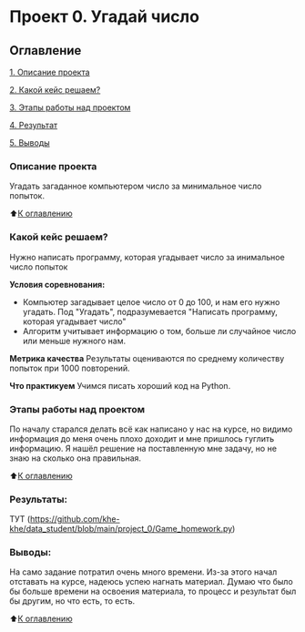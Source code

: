 # Проект 0. Угадай число

## Оглавление
[1. Описание проекта](https://github.com/khe-khe/data_student/blob/main/project_0/README.md#%D0%BE%D0%BF%D0%B8%D1%81%D0%B0%D0%BD%D0%B8%D0%B5-%D0%BF%D1%80%D0%BE%D0%B5%D0%BA%D1%82%D0%B0)

[2. Какой кейс решаем?](https://github.com/khe-khe/data_student/blob/main/project_0/README.md#%D0%BA%D0%B0%D0%BA%D0%BE%D0%B9-%D0%BA%D0%B5%D0%B9%D1%81-%D1%80%D0%B5%D1%88%D0%B0%D0%B5%D0%BC)

<!--[3. Краткая информация о данных](https://github.com/khe-khe/data_student/blob/main/project_0/README.md#%D0%BA%D1%80%D0%B0%D1%82%D0%BA%D0%B0%D1%8F-%D0%B8%D0%BD%D1%84%D0%BE%D1%80%D0%BC%D0%B0%D1%86%D0%B8%D1%8F-%D0%BE-%D0%B4%D0%B0%D0%BD%D0%BD%D1%8B%D1%85-->

[3. Этапы работы над проектом](https://github.com/khe-khe/data_student/blob/main/project_0/README.md#%D1%8D%D1%82%D0%B0%D0%BF%D1%8B-%D1%80%D0%B0%D0%B1%D0%BE%D1%82%D1%8B-%D0%BD%D0%B0%D0%B4-%D0%BF%D1%80%D0%BE%D0%B5%D0%BA%D1%82%D0%BE%D0%BC)

[4. Результат](https://github.com/khe-khe/data_student/blob/main/project_0/README.md#%D1%80%D0%B5%D0%B7%D1%83%D0%BB%D1%8C%D1%82%D0%B0%D1%82%D1%8B)

[5. Выводы](https://github.com/khe-khe/data_student/blob/main/project_0/README.md#%D0%B2%D1%8B%D0%B2%D0%BE%D0%B4%D1%8B)

### Описание проекта
Угадать загаданное компьютером число за минимальное число попыток.

:arrow_up:[К оглавлению](https://github.com/khe-khe/data_student/blob/main/project_0/README.md#%D0%BE%D0%B3%D0%BB%D0%B0%D0%B2%D0%BB%D0%B5%D0%BD%D0%B8%D0%B5)

### Какой кейс решаем?
Нужно написать программу, которая угадывает число за инимальное число попыток

**Условия соревнования:**
- Компьютер загадывает целое число от 0 до 100, и нам его нужно угадать. Под "Угадать", подразумевается "Написать программу, которая угадывает число"
- Алгоритм учитывает информацию о том, больше ли случайное число или меньше нужного нам.

**Метрика качества**
Результаты оцениваются по среднему количеству попыток при 1000 повторений.

**Что практикуем**
Учимся писать хороший код на Python.

<!---### Краткая информация о данных--->


### Этапы работы над проектом
По началу старался делать всё как написано у нас на курсе, но видимо информация до меня очень плохо доходит и мне пришлось гуглить информацию. Я нашёл решение на поставленную мне задачу, но не знаю на сколько она правильная. 

:arrow_up:[К оглавлению](https://github.com/khe-khe/data_student/blob/main/project_0/README.md#%D0%BE%D0%B3%D0%BB%D0%B0%D0%B2%D0%BB%D0%B5%D0%BD%D0%B8%D0%B5)

### Результаты:
ТУТ (https://github.com/khe-khe/data_student/blob/main/project_0/Game_homework.py)

### Выводы:
На само задание потратил очень много времени. Из-за этого начал отставать на курсе, надеюсь успею нагнать материал. Думаю что было бы больше времени на освоения материала, то процесс и результат был бы другим, но что есть, то есть.

:arrow_up:[К оглавлению](https://github.com/khe-khe/data_student/blob/main/project_0/README.md#%D0%BE%D0%B3%D0%BB%D0%B0%D0%B2%D0%BB%D0%B5%D0%BD%D0%B8%D0%B5)